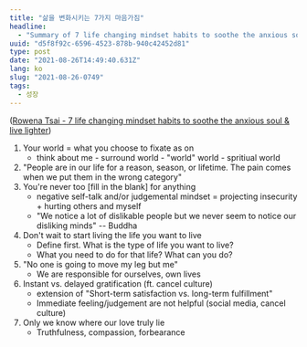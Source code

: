 ```yaml
---
title: "삶을 변화시키는 7가지 마음가짐"
headline:
  - "Summary of 7 life changing mindset habits to soothe the anxious soul and live lighter by Rowena Tsai"
uuid: "d5f8f92c-6596-4523-878b-940c42452d81"
type: post
date: "2021-08-26T14:49:40.631Z"
lang: ko
slug: "2021-08-26-0749"
tags:
  - 성장
---
```


([Rowena Tsai - 7 life changing mindset habits to soothe the anxious soul & live lighter](https://www.youtube.com/watch?v=FmBRB2Wq8VU))

1. Your world = what you choose to fixate as on
    - think about me - surround world - "world" world - spritiual world
2. "People are in our life for a reason, season, or lifetime. The pain comes when we put them in the wrong category"
3. You're never too \[fill in the blank\] for anything
    - negative self-talk and/or judgemental mindset = projecting insecurity + hurting others and myself
    - "We notice a lot of dislikable people but we never seem to notice our disliking minds" -- Buddha
4. Don't wait to start living the life you want to live
    - Define first. What is the type of life you want to live?
    - What you need to do for that life? What can you do?
5. "No one is going to move my leg but me"
    - We are responsible for ourselves, own lives
6. Instant vs. delayed gratification (ft. cancel culture)
    - extension of "Short-term satisfaction vs. long-term fulfillment"
    - Immediate feeling/judgement are not helpful (social media, cancel culture)
7. Only we know where our love truly lie
    - Truthfulness, compassion, forbearance
